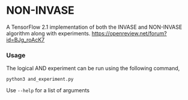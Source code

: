 # NON-INVASE
A TensorFlow 2.1 implementation of both the INVASE and NON-INVASE algorithm along with experiments.
https://openreview.net/forum?id=BJg_roAcK7

### Usage
The logical AND experiment can be run using the following command,
```
python3 and_experiment.py
```
Use `--help` for a list of arguments
